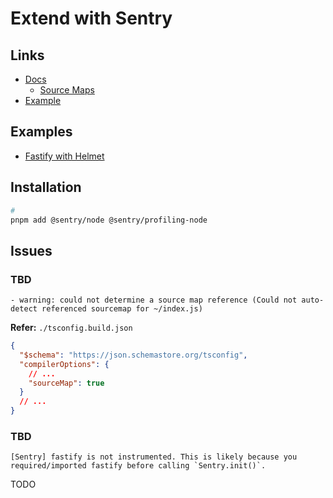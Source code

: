 # Extend with Sentry

<!--
https://github.com/theponti/rocco-api
https://github.com/CNLHC/rubbish-dashboard-template

https://github.com/kamilkisiela/graphql-hive/blob/main/packages/services/service-common/src/sentry.ts
https://github.com/Folderr/Folderr/blob/dev/src/backend/Structures/plugins/sentry.ts
https://github.com/theponti/rocco-api/blob/main/src/plugins/sentry.ts
https://github.com/FlawedLabs/Evenner/blob/main/packages/server/src/plugins/sentry.ts
-->

## Links

- [Docs](https://docs.sentry.io/platforms/javascript/guides/fastify)
  - [Source Maps](https://docs.sentry.io/platforms/javascript/guides/fastify/sourcemaps/)
- [Example](https://github.com/getsentry/sentry-javascript-examples/tree/main/apps/fastify)

## Examples

- [Fastify with Helmet](https://github.com/brunowego/fastify-journey/tree/with-autoload)

## Installation

```sh
#
pnpm add @sentry/node @sentry/profiling-node
```

## Issues

### TBD

```log
- warning: could not determine a source map reference (Could not auto-detect referenced sourcemap for ~/index.js)
```

**Refer:** `./tsconfig.build.json`

```json
{
  "$schema": "https://json.schemastore.org/tsconfig",
  "compilerOptions": {
    // ...
    "sourceMap": true
  }
  // ...
}
```

### TBD

```log
[Sentry] fastify is not instrumented. This is likely because you required/imported fastify before calling `Sentry.init()`.
```

<!--
https://github.com/getsentry/sentry-javascript/issues/12119
-->

TODO
